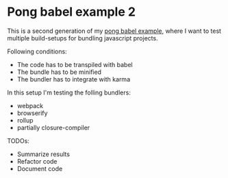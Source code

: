 # Pong babel example 2 #

This is a second generation of my [pong babel example](https://github.com/sateffen/pong-babel-example),
where I want to test multiple build-setups for bundling javascript projects.

Following conditions:

* The code has to be transpiled with babel
* The bundle has to be minified
* The bundler has to integrate with karma

In this setup I'm testing the folling bundlers:

* webpack
* browserify
* rollup
* partially closure-compiler

TODOs:
* Summarize results
* Refactor code
* Document code
